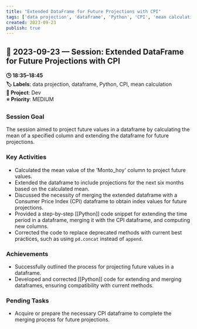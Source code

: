 ```yaml
---
title: "Extended DataFrame for Future Projections with CPI"
tags: ['data projection', 'dataframe', 'Python', 'CPI', 'mean calculation']
created: 2023-09-23
publish: true
---
```


## 📅 2023-09-23 — Session: Extended DataFrame for Future Projections with CPI

**🕒 18:35–18:45**  
**🏷️ Labels**: data projection, dataframe, Python, CPI, mean calculation  
**📂 Project**: Dev  
**⭐ Priority**: MEDIUM  


### Session Goal
The session aimed to project future values in a dataframe by calculating the mean of a specified column and extending the dataframe for future projections.

### Key Activities
- Calculated the mean value of the 'Monto_hoy' column to project future values.
- Extended the dataframe to include projections for the next six months based on the calculated mean.
- Discussed the necessity of merging the extended dataframe with a Consumer Price Index (CPI) dataframe to obtain index values for future projections.
- Provided a step-by-step [[Python]] code snippet for extending the time period in a dataframe, merging it with the CPI dataframe, and computing new columns.
- Corrected the code to replace deprecated methods with current best practices, such as using `pd.concat` instead of `append`.

### Achievements
- Successfully outlined the process for projecting future values in a dataframe.
- Developed and corrected [[Python]] code for extending and merging dataframes, ensuring compatibility with current methods.

### Pending Tasks
- Acquire or prepare the necessary CPI dataframe to complete the merging process for future projections.
